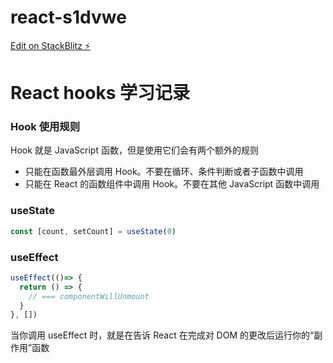 # react-s1dvwe

[Edit on StackBlitz ⚡️](https://stackblitz.com/edit/react-s1dvwe)


# React hooks 学习记录

### Hook 使用规则

Hook 就是 JavaScript 函数，但是使用它们会有两个额外的规则

- 只能在函数最外层调用 Hook。不要在循环、条件判断或者子函数中调用
- 只能在 React 的函数组件中调用 Hook。不要在其他 JavaScript 函数中调用


### useState

```js
const [count, setCount] = useState(0)
```


### useEffect

```js
useEffect(()=> {
  return () => {
    // === componentWillUnmount  
  }
}, [])
```

当你调用 useEffect 时，就是在告诉 React 在完成对 DOM 的更改后运行你的“副作用”函数